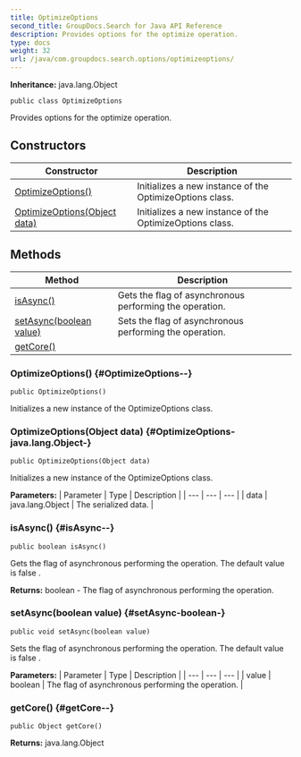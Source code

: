 ```yaml
---
title: OptimizeOptions
second_title: GroupDocs.Search for Java API Reference
description: Provides options for the optimize operation.
type: docs
weight: 32
url: /java/com.groupdocs.search.options/optimizeoptions/
---
```

**Inheritance:**
java.lang.Object
```
public class OptimizeOptions
```

Provides options for the optimize operation.
## Constructors

| Constructor | Description |
| --- | --- |
| [OptimizeOptions()](#OptimizeOptions--) | Initializes a new instance of the  OptimizeOptions  class. |
| [OptimizeOptions(Object data)](#OptimizeOptions-java.lang.Object-) | Initializes a new instance of the  OptimizeOptions  class. |
## Methods

| Method | Description |
| --- | --- |
| [isAsync()](#isAsync--) | Gets the flag of asynchronous performing the operation. |
| [setAsync(boolean value)](#setAsync-boolean-) | Sets the flag of asynchronous performing the operation. |
| [getCore()](#getCore--) |  |
### OptimizeOptions() {#OptimizeOptions--}
```
public OptimizeOptions()
```


Initializes a new instance of the  OptimizeOptions  class.

### OptimizeOptions(Object data) {#OptimizeOptions-java.lang.Object-}
```
public OptimizeOptions(Object data)
```


Initializes a new instance of the  OptimizeOptions  class.

**Parameters:**
| Parameter | Type | Description |
| --- | --- | --- |
| data | java.lang.Object | The serialized data. |

### isAsync() {#isAsync--}
```
public boolean isAsync()
```


Gets the flag of asynchronous performing the operation. The default value is  false .

**Returns:**
boolean - The flag of asynchronous performing the operation.
### setAsync(boolean value) {#setAsync-boolean-}
```
public void setAsync(boolean value)
```


Sets the flag of asynchronous performing the operation. The default value is  false .

**Parameters:**
| Parameter | Type | Description |
| --- | --- | --- |
| value | boolean | The flag of asynchronous performing the operation. |

### getCore() {#getCore--}
```
public Object getCore()
```




**Returns:**
java.lang.Object
